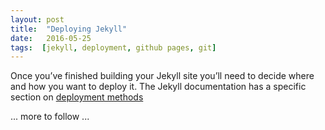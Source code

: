 ```yaml
---
layout: post
title:  "Deploying Jekyll"
date:   2016-05-25
tags:  [jekyll, deployment, github pages, git]
---
```

Once you’ve finished building your Jekyll site you’ll need to decide where and how you want to deploy it.
The Jekyll documentation has a specific section on [deployment methods](http://jekyllrb.com/docs/deployment-methods/ "deployment methods")

... more to follow ...